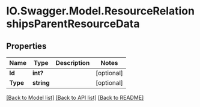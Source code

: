 # IO.Swagger.Model.ResourceRelationshipsParentResourceData
## Properties

Name | Type | Description | Notes
------------ | ------------- | ------------- | -------------
**Id** | **int?** |  | [optional] 
**Type** | **string** |  | [optional] 

[[Back to Model list]](../README.md#documentation-for-models) [[Back to API list]](../README.md#documentation-for-api-endpoints) [[Back to README]](../README.md)

